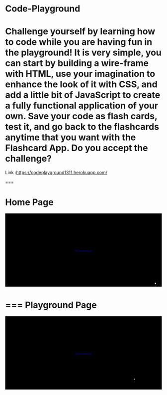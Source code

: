 # Code-Playground

Challenge yourself by learning how to code while you are having fun in the playground! It is very simple, you can start by building a wire-frame with HTML, use your imagination to enhance the look of it with CSS, and add a little bit of JavaScript to create a fully functional application of your own. Save your code as flash cards, test it, and go back to the flashcards anytime that you want with the Flashcard App. Do you accept the challenge?
===

Link :https://codeplayground1311.herokuapp.com/

===


Home Page
===
![alt text](https://github.com/HUSEYINTASCI/Code-Playground/blob/master/public/home/img/Home.gif)

          
===
Playground Page
===
![alt text](https://github.com/HUSEYINTASCI/Code-Playground/blob/master/public/home/img/Playground.gif)